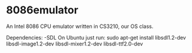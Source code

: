 # 8086emulator
An Intel 8086 CPU emulator written in CS3210, our OS class.

Dependencies:
-SDL
	On Ubuntu just run: sudo apt-get install libsdl1.2-dev libsdl-image1.2-dev libsdl-mixer1.2-dev libsdl-ttf2.0-dev
